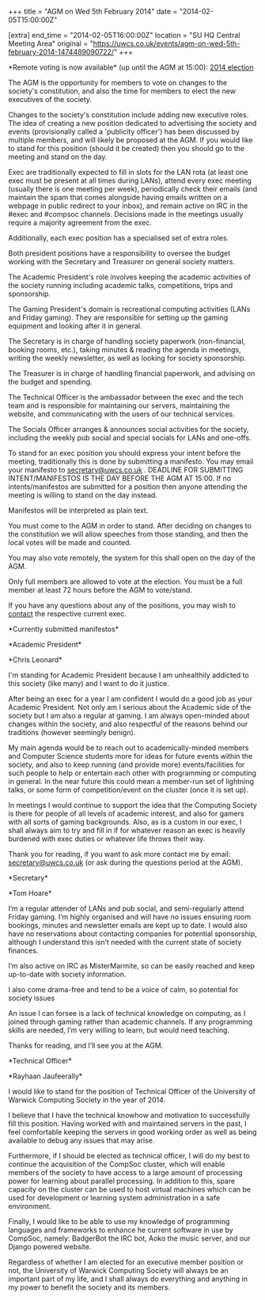 +++
title = "AGM on Wed 5th February 2014"
date = "2014-02-05T15:00:00Z"

[extra]
end_time = "2014-02-05T16:00:00Z"
location = "SU HQ Central Meeting Area"
original = "https://uwcs.co.uk/events/agm-on-wed-5th-february-2014-1474489090722/"
+++

\*Remote voting is now available\* (up until the AGM at 15:00): [2014 election](http://uwcs.co.uk/elections/details/6/)

The AGM is the opportunity for members to vote on changes to the society's constitution, and also the time for members to elect the new executives of the society.

Changes to the society's constitution include adding new executive roles. The idea of creating a new position dedicated to advertising the society and events (provisionally called a 'publicity officer') has been discussed by multiple members, and will likely be proposed at the AGM. If you would like to stand for this position (should it be created) then you should go to the meeting and stand on the day.

Exec are traditionally expected to fill in slots for the LAN rota (at least one exec must be present at all times during LANs), attend every exec meeting (usually there is one meeting per week), periodically check their emails (and maintain the spam that comes alongside having emails written on a webpage in public redirect to your inbox), and remain active on IRC in the \#exec and \#compsoc channels. Decisions made in the meetings usually require a majority agreement from the exec.

Additionally, each exec position has a specialised set of extra roles.

Both president positions have a responsibility to oversee the budget working with the Secretary and Treasurer on general society matters.

The Academic President's role involves keeping the academic activities of the society running including academic talks, competitions, trips and sponsorship.

The Gaming President's domain is recreational computing activities (LANs and Friday gaming). They are responsible for setting up the gaming equipment and looking after it in general.

The Secretary is in charge of handling society paperwork (non-financial, booking rooms, etc.), taking minutes & reading the agenda in meetings, writing the weekly newsletter, as well as looking for society sponsorship.

The Treasurer is in charge of handling financial paperwork, and advising on the budget and spending.

The Technical Officer is the ambassador between the exec and the tech team and is responsible for maintaining our servers, maintaining the website, and communicating with the users of our technical services.

The Socials Officer arranges & announces social activities for the society, including the weekly pub social and special socials for LANs and one-offs.

To stand for an exec position you should express your intent before the meeting, traditionally this is done by submitting a manifesto. You may email your manifesto to <secretary@uwcs.co.uk> . DEADLINE FOR SUBMITTING INTENT/MANIFESTOS IS THE DAY BEFORE THE AGM AT 15:00. If no intents/manifestos are submitted for a position then anyone attending the meeting is willing to stand on the day instead.

Manifestos will be interpreted as plain text.

You must come to the AGM in order to stand. After deciding on changes to the constitution we will allow speeches from those standing, and then the local votes will be made and counted.

You may also vote remotely, the system for this shall open on the day of the AGM.

Only full members are allowed to vote at the election. You must be a full member at least 72 hours before the AGM to vote/stand.

If you have any questions about any of the positions, you may wish to [contact](http://uwcs.co.uk/cms/contact/) the respective current exec.

\*Currently submitted manifestos\*

\*Academic President\*

\*Chris Leonard\*

I'm standing for Academic President because I am unhealthily addicted to this society (like many) and I want to do it justice.

After being an exec for a year I am confident I would do a good job as your Academic President. Not only am I serious about the Academic side of the society but I am also a regular at gaming. I am always open-minded about changes within the society, and also respectful of the reasons behind our traditions (however seemingly benign).

My main agenda would be to reach out to academically-minded members and Computer Science students more for ideas for future events within the society, and also to keep running (and provide more) events/facilities for such people to help or entertain each other with programming or computing in general. In the near future this could mean a member-run set of lightning talks, or some form of competition/event on the cluster (once it is set up).

In meetings I would continue to support the idea that the Computing Society is there for people of all levels of academic interest, and also for gamers with all sorts of gaming backgrounds. Also, as is a custom in our exec, I shall always aim to try and fill in if for whatever reason an exec is heavily burdened with exec duties or whatever life throws their way.

Thank you for reading, if you want to ask more contact me by email: secretary@uwcs.co.uk (or ask during the questions period at the AGM).

\*Secretary\*

\*Tom Hoare\*

I’m a regular attender of LANs and pub social, and semi-regularly attend Friday gaming. I’m highly organised and will have no issues ensuring room bookings, minutes and newsletter emails are kept up to date. I would also have no reservations about contacting companies for potential sponsorship, although I understand this isn’t needed with the current state of society finances.

I’m also active on IRC as MisterMarmite, so can be easily reached and keep up-to-date with society information.

I also come drama-free and tend to be a voice of calm, so potential for society issues

An issue I can forsee is a lack of technical knowledge on computing, as I joined through gaming rather than academic channels. If any programming skills are needed, I’m very willing to learn, but would need teaching.

Thanks for reading, and I’ll see you at the AGM.

\*Technical Officer\*

\*Rayhaan Jaufeerally\*

I would like to stand for the position of Technical Officer of the University of Warwick Computing Society in the year of 2014.

I believe that I have the technical knowhow and motivation to successfully fill this position. Having worked with and maintained servers in the past, I feel comfortable keeping the servers in good working order as well as being available to debug any issues that may arise.

Furthermore, if I should be elected as technical officer, I will do my best to continue the acquisition of the CompSoc cluster, which will enable members of the society to have access to a large amount of processing power for learning about parallel processing. In addition to this, spare capacity on the cluster can be used to host virtual machines which can be used for development or learning system administration in a safe environment.

Finally, I would like to be able to use my knowledge of programming languages and frameworks to enhance he current software in use by CompSoc, namely: BadgerBot the IRC bot, Aoko the music server, and our Django powered website.

Regardless of whether I am elected for an executive member position or not, the University of Warwick Computing Society will always be an important part of my life, and I shall always do everything and anything in my power to benefit the society and its members.

